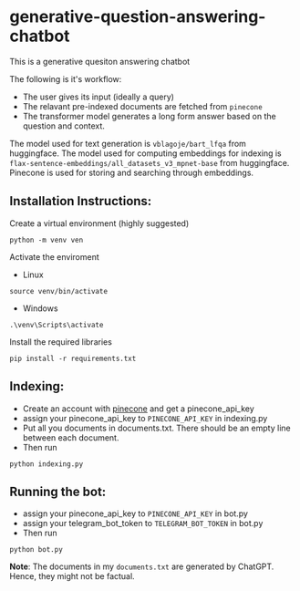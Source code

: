 # generative-question-answering-chatbot

This is a generative quesiton answering chatbot

The following is it's workflow:
- The user gives its input (ideally a query)
- The relavant pre-indexed documents are fetched from `pinecone`
- The transformer model generates a long form answer based on the question and context.

The model used for text generation is `vblagoje/bart_lfqa` from huggingface.
The model used for computing embeddings for indexing is `flax-sentence-embeddings/all_datasets_v3_mpnet-base` from huggingface.
Pinecone is used for storing and searching through embeddings.

## Installation Instructions:
Create a virtual environment (highly suggested)
```
python -m venv ven
```
Activate the enviroment
- Linux
```
source venv/bin/activate
```
- Windows
```
.\venv\Scripts\activate
```
Install the required libraries
```
pip install -r requirements.txt
```

## Indexing:

- Create an account with [pinecone](https://www.pinecone.io/) and get a pinecone_api_key
- assign your pinecone_api_key to `PINECONE_API_KEY` in indexing.py
- Put all you documents in documents.txt. There should be an empty line between each document.
- Then run
```
python indexing.py
```

## Running the bot:
- assign your pinecone_api_key to `PINECONE_API_KEY` in bot.py
- assign your telegram_bot_token to `TELEGRAM_BOT_TOKEN` in bot.py
- Then run
```
python bot.py
```

**Note**: The documents in my `documents.txt` are generated by ChatGPT. Hence, they might not be factual.
